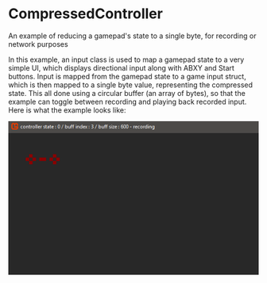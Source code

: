 # CompressedController
An example of reducing a gamepad's state to a single byte, for recording or network purposes

In this example, an input class is used to map a gamepad state to a very simple UI, which displays directional input along with ABXY and Start buttons. Input is mapped from the gamepad state to a game input struct, which is then mapped to a single byte value, representing the compressed state. This all done using a circular buffer (an array of bytes), so that the example can toggle between recording and playing back recorded input. Here is what the example looks like:

![](https://github.com/MrGrak/CompressedController/blob/master/Gifs/compressedController_001.gif) 